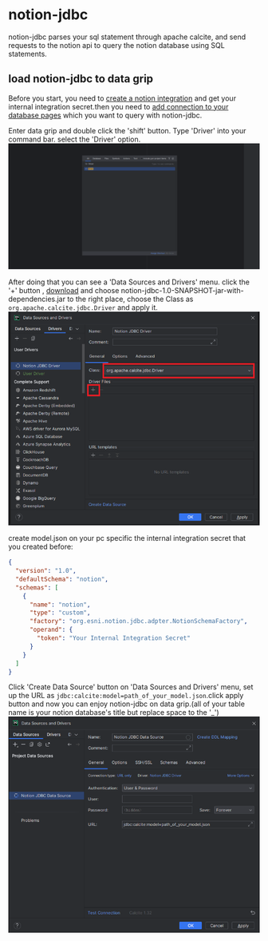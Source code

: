 # notion-jdbc

notion-jdbc parses your sql statement through apache calcite,
and send requests to the notion api to query the notion database using SQL statements.

## load notion-jdbc to data grip

Before you start, you need to [create a notion integration](https://www.notion.so/my-integrations) and get your internal integration secret.then you need to [add connection to your database pages](https://www.notion.so/help/add-and-manage-connections-with-the-api#add-connections-to-pages) which you want to query with notion-jdbc. 


Enter data grip and double click the 'shift' button. Type 'Driver' into your command bar.
select the 'Driver' option.  
![step1](https://github.com/MRKKmrkk/notion-jdbc/blob/main/img/step-1.png)

After doing that you can see a 'Data Sources and Drivers' menu. click the '+' button , [download](https://github.com/MRKKmrkk/notion-jdbc/releases/download/1.0/notion-jdbc-1.0-SNAPSHOT-jar-with-dependencies.jar) and choose notion-jdbc-1.0-SNAPSHOT-jar-with-dependencies.jar to the right place,
choose the Class as `org.apache.calcite.jdbc.Driver` and apply it.  
![step2](https://github.com/MRKKmrkk/notion-jdbc/blob/main/img/step-2.png)

create model.json on your pc specific the internal integration secret that you created before:
```json
{
  "version": "1.0",
  "defaultSchema": "notion",
  "schemas": [
    {
      "name": "notion",
      "type": "custom",
      "factory": "org.esni.notion.jdbc.adpter.NotionSchemaFactory",
      "operand": { 
        "token": "Your Internal Integration Secret"
      }
    }
  ]
}
```
Click 'Create Data Source' button on 'Data Sources and Drivers' menu,
set up the URL as `jdbc:calcite:model=path_of_your_model.json`.click apply button and now you can enjoy notion-jdbc on data grip.(all of your table name is your notion database's title but replace space to the '_')  
![step3](https://github.com/MRKKmrkk/notion-jdbc/blob/main/img/step-3.png)




